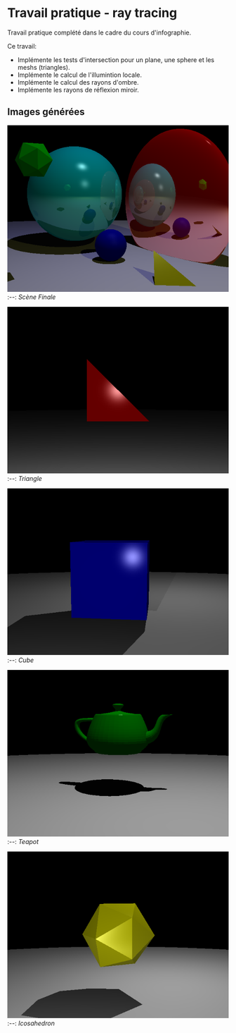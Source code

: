 # Travail pratique - ray tracing
Travail pratique complété dans le cadre du cours d'infographie.

Ce travail:
* Implémente les tests d'intersection pour un plane, une sphere et les meshs (triangles).
* Implémente le calcul de l'illumintion locale.
* Implémente le calcul des rayons d'ombre.
* Implémente les rayons de réflexion miroir.

## Images générées
![basic](scenes/basic_output.bmp)
:--:
*Scène Finale*

![triangle](scenes/triangle_output.bmp)
:--:
*Triangle*

![cube](scenes/cube_output.bmp)
:--:
*Cube*

![teapot](scenes/teapot_output.bmp)
:--:
*Teapot*

![icosahedron](scenes/icosahedron_output.bmp)
:--:
*Icosahedron*

